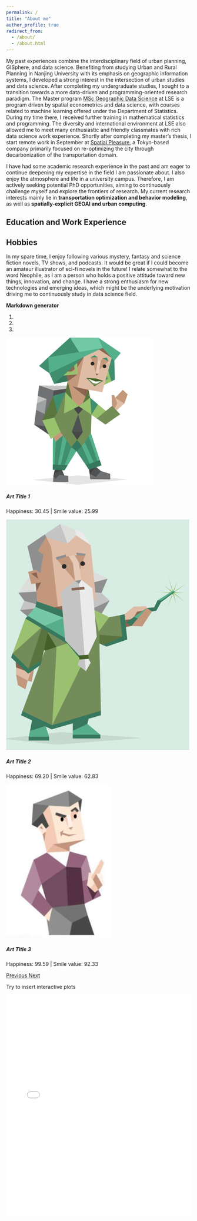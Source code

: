 ```yaml
---
permalink: /
title: "About me"
author_profile: true
redirect_from: 
  - /about/
  - /about.html
---
```


My past experiences combine the interdisciplinary field of urban planning, GISphere, and data science. Benefiting from studying Urban and Rural Planning in Nanjing University with its emphasis on geographic information systems, I developed a strong interest in the intersection of urban studies and data science. After completing my undergraduate studies, I sought to a transition towards a more data-driven and programming-oriented research paradigm. The Master program [MSc Geographic Data Science](https://www.lse.ac.uk/study-at-lse/graduate/msc-geographic-data-science) at LSE is a program driven by spatial econometrics and data science, with courses related to machine learning offered under the Department of Statistics. During my time there, I received further training in mathematical statistics and programming. The diversity and international environment at LSE also allowed me to meet many enthusiastic and friendly classmates with rich data science work experience. 
Shortly after completing my master’s thesis, I start remote work in September at [Spatial Pleasure](https://spatial-pleasure.xyz/en/page/2/), a Tokyo-based company primarily focused on re-optimizing the city through decarbonization of the transportation domain.

I have had some academic research experience in the past and am eager to continue deepening my expertise in the field I am passionate about. I also enjoy the atmosphere and life in a university campus. Therefore, I am actively seeking potential PhD opportunities, aiming to continuously challenge myself and explore the frontiers of research. My current research interests mainly lie in **transportation optimization and behavior modeling**, as well as **spatially-explicit GEOAI and urban computing**.

Education and Work Experience
------

Hobbies
------
In my spare time, I enjoy following various mystery, fantasy and science fiction novels, TV shows, and podcasts. It would be great if I could become an amateur illustrator of sci-fi novels in the future! I relate somewhat to the word Neophile, as I am a person who holds a positive attitude toward new things, innovation, and change. I have a strong enthusiasm for new technologies and emerging ideas, which might be the underlying motivation driving me to continuously study in data science field.


**Markdown generator**


<!-- Example: editing a markdown file for a talk
![Editing a markdown file for a talk](/images/editing-talk.png) -->

<div id="artCarousel" class="carousel slide" data-ride="carousel">
  <ol class="carousel-indicators">
    <li data-target="#artCarousel" data-slide-to="0" class="active"></li>
    <li data-target="#artCarousel" data-slide-to="1"></li>
    <li data-target="#artCarousel" data-slide-to="2"></li>
  </ol>
  <div class="carousel-inner">
    <div class="carousel-item active">
      <img src="/images/ENFP.png" class="d-block w-100" alt="Art 1">
      <div class="carousel-caption d-none d-md-block">
        <h5>Art Title 1</h5>
        <p>Happiness: 30.45 | Smile value: 25.99</p>
      </div>
    </div>
    <div class="carousel-item">
      <img src="/images/INFJ.png" class="d-block w-100" alt="Art 2">
      <div class="carousel-caption d-none d-md-block">
        <h5>Art Title 2</h5>
        <p>Happiness: 69.20 | Smile value: 62.83</p>
      </div>
    </div>
    <div class="carousel-item">
      <img src="/images/ENTP.png" class="d-block w-100" alt="Art 3">
      <div class="carousel-caption d-none d-md-block">
        <h5>Art Title 3</h5>
        <p>Happiness: 99.59 | Smile value: 92.33</p>
      </div>
    </div>
  </div>
  <a class="carousel-control-prev" href="#artCarousel" role="button" data-slide="prev">
    <span class="carousel-control-prev-icon" aria-hidden="true"></span>
    <span class="sr-only">Previous</span>
  </a>
  <a class="carousel-control-next" href="#artCarousel" role="button" data-slide="next">
    <span class="carousel-control-next-icon" aria-hidden="true"></span>
    <span class="sr-only">Next</span>
  </a>
</div>

Try to insert interactive plots
<iframe src="images/recreation_data.html" width="100%" height="600px" frameborder="0"></iframe>